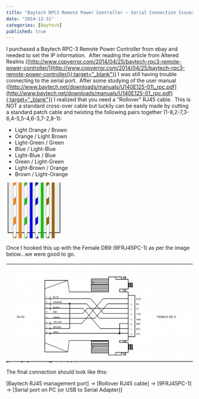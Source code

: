 ```yaml
---
title: "Baytech RPC3 Remote Power Controller – Serial Connection Issues"
date: "2014-12-31"
categories: [Baytech]
published: true
---
```


I purchased a Baytech RPC-3 Remote Power Controller from ebay and needed to set the IP information.  After reading the article from Altered Realms ([http://www.copyerror.com/2014/04/25/baytech-rpc3-remote-power-controller/](http://www.copyerror.com/2014/04/25/baytech-rpc3-remote-power-controller/){:target="_blank"}) I was still having trouble connecting to the serial port.  After some studying of the user manual ([http://www.baytech.net/downloads/manuals/U140E125-01\_rpc.pdf](http://www.baytech.net/downloads/manuals/U140E125-01_rpc.pdf){:target="_blank"}) I realized that you need a “Rollover” RJ45 cable.  This is NOT a standard cross-over cable but luckily can be easily made by cutting a standard patch cable and twisting the following pairs together (1-8,2-7,3-6,4-5,5-4,6-3,7-2,8-1):

- Light Orange / Brown
- Orange / Light Brown
- Light-Green / Green
- Blue / Light-Blue
- Light-Blue / Blue
- Green / Light-Green
- Light-Brown / Orange
- Brown / Light-Orange

![](../images/568b-150x150.jpg)

Once I hooked this up with the Female DB9 (9FRJ45PC-1) as per the image below…we were good to go.

![](../images/cable1-700x358-672x358.png)

The final connection should look like this:

[Baytech RJ45 management port\] -> \[Rollover RJ45 cable\] -> \[9FRJ45PC-1\] -> \[Serial port on PC (or USB to Serial Adapter)\]
